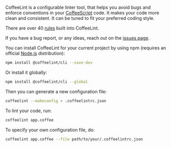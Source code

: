 
CoffeeLint is a configurable linter tool, that helps you avoid bugs and enforce conventions in your [CoffeeScript](https://coffeescript.org/) code. It makes your code more clean and consistent. It can be tuned to fit your preferred coding style.

There are over 40 [rules](#rules) built into CoffeeLint.

If you have a bug report, or any ideas, reach out on the [issues page](https://github.com/coffeelint/coffeelint/issues).

You can install CoffeeLint for your current project by using npm (requires an official [Node.js](https://nodejs.org/en/) distribution):

```sh
npm install @coffeelint/cli --save-dev
```

Or install it globally:

```sh
npm install @coffeelint/cli --global
```

Then you can generate a new configuration file:

```sh
coffeelint --makeconfig > .coffeelintrc.json
```

To lint your code, run:

```sh
coffeelint app.coffee
```

To specify your own configuration file, do:

```sh
coffeelint app.coffee --file path/to/your/.coffeelintrc.json
```
